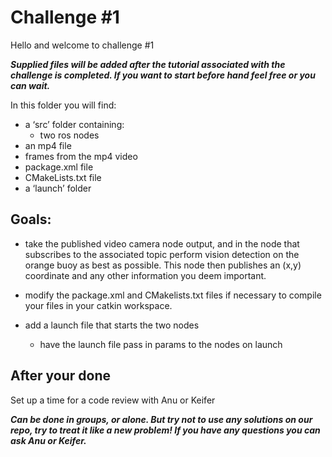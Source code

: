 # Challenge #1

Hello and welcome to challenge #1

***Supplied files will be added after the tutorial associated with the challenge is completed. If you want to start before hand feel free or you can wait.***

In this folder you will find:

- a ‘src’ folder containing:
  - two ros nodes
- an mp4 file 
- frames from the mp4 video
- package.xml file
- CMakeLists.txt file
- a ‘launch’ folder

## Goals:

- take the published video camera node output, and in the node that subscribes to the associated topic perform vision detection on the orange buoy as best as possible. This node then publishes an (x,y) coordinate and any other information you deem important.

- modify the package.xml and CMakelists.txt files if necessary to compile your files in your catkin workspace. 

- add a launch file that starts the two nodes
	- have the launch file pass in params to the nodes on launch

## After your done

Set up a time for  a code review with Anu or Keifer

***Can be done in groups, or alone. But try not to use any solutions on our repo, try to treat it like a new problem! If you have any questions you can ask Anu or Keifer.***
